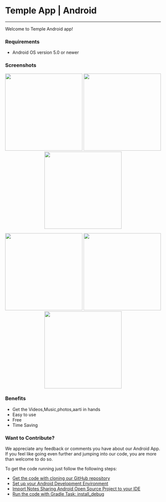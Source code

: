 # **Temple App | Android**
---

Welcome to Temple Android app!

### Requirements

- Android OS version 5.0 or newer

### Screenshots

<p align="center">
  <img src="Image/login_page.jpeg" width="250" />
  <img src="Image/verify_otp.jpeg" width="250" />
  <img src="Image/home_page.jpeg" width="250" />
</p>

<p align="center">
  <img src="Image/semester.jpeg" width="250" />
  <img src="Image/notes_scroll.jpeg" width="250" /> 
  <img src="Image/pdf_view.jpeg" width="250" />
</p>

### Benefits
- Get the Videos,Music,photos,aarti in hands
- Easy to use
- Free
- Time Saving

### Want to Contribute?

We appreciate any feedback or comments you have about our Android App. If you feel like going even further and jumping into our code, you are more than welcome to do so.

To get the code running just follow the following steps:

- [Get the code with cloning our GitHub repository](https://help.github.com/articles/cloning-a-repository)
- [Set up your Android Development Environment](https://developer.android.com/topic/instant-apps/getting-started/setup.html)
- [Import Notes Sharing Android Open Source Project to your IDE](https://developer.android.com/studio/projects/create-project.html#ImportAProject)
- [Run the code with Gradle Task: install_debug](https://developer.android.com/studio/run/index.html#gradle-console)
